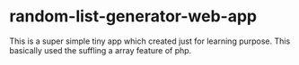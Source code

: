 # random-list-generator-web-app
This is a super simple tiny app which created just for learning purpose.
This basically used the suffling a array feature of php.
